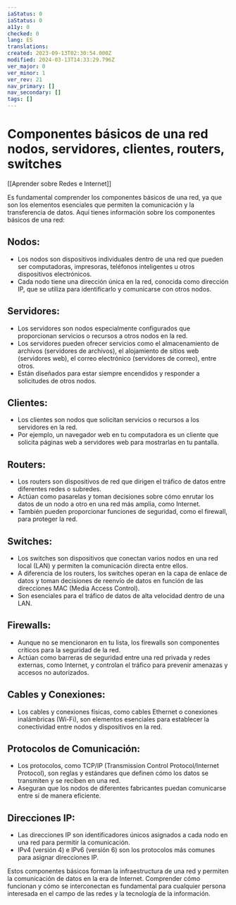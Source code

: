 ```yaml
---
iaStatus: 0
iaStatus: 0
a11y: 0
checked: 0
lang: ES
translations: 
created: 2023-09-13T02:30:54.000Z
modified: 2024-03-13T14:33:29.796Z
ver_major: 0
ver_minor: 1
ver_rev: 21
nav_primary: []
nav_secondary: []
tags: []
---
```

# Componentes básicos de una red nodos, servidores, clientes, routers, switches

[[Aprender sobre Redes e Internet]]

Es fundamental comprender los componentes básicos de una red, ya que son los elementos esenciales que permiten la comunicación y la transferencia de datos. Aquí tienes información sobre los componentes básicos de una red:

## Nodos:
    
- Los nodos son dispositivos individuales dentro de una red que pueden ser computadoras, impresoras, teléfonos inteligentes u otros dispositivos electrónicos.
- Cada nodo tiene una dirección única en la red, conocida como dirección IP, que se utiliza para identificarlo y comunicarse con otros nodos.
    
## Servidores:
    
- Los servidores son nodos especialmente configurados que proporcionan servicios o recursos a otros nodos en la red.
- Los servidores pueden ofrecer servicios como el almacenamiento de archivos (servidores de archivos), el alojamiento de sitios web (servidores web), el correo electrónico (servidores de correo), entre otros.
- Están diseñados para estar siempre encendidos y responder a solicitudes de otros nodos.

## Clientes:
    
- Los clientes son nodos que solicitan servicios o recursos a los servidores en la red.
- Por ejemplo, un navegador web en tu computadora es un cliente que solicita páginas web a servidores web para mostrarlas en tu pantalla.

## Routers:

- Los routers son dispositivos de red que dirigen el tráfico de datos entre diferentes redes o subredes.
- Actúan como pasarelas y toman decisiones sobre cómo enrutar los datos de un nodo a otro en una red más amplia, como Internet.
- También pueden proporcionar funciones de seguridad, como el firewall, para proteger la red.

## Switches:

- Los switches son dispositivos que conectan varios nodos en una red local (LAN) y permiten la comunicación directa entre ellos.
- A diferencia de los routers, los switches operan en la capa de enlace de datos y toman decisiones de reenvío de datos en función de las direcciones MAC (Media Access Control).
- Son esenciales para el tráfico de datos de alta velocidad dentro de una LAN.

## Firewalls:
    
- Aunque no se mencionaron en tu lista, los firewalls son componentes críticos para la seguridad de la red.
- Actúan como barreras de seguridad entre una red privada y redes externas, como Internet, y controlan el tráfico para prevenir amenazas y accesos no autorizados.
## Cables y Conexiones:

- Los cables y conexiones físicas, como cables Ethernet o conexiones inalámbricas (Wi-Fi), son elementos esenciales para establecer la conectividad entre nodos y dispositivos en la red.
## Protocolos de Comunicación:

- Los protocolos, como TCP/IP (Transmission Control Protocol/Internet Protocol), son reglas y estándares que definen cómo los datos se transmiten y se reciben en una red.
- Aseguran que los nodos de diferentes fabricantes puedan comunicarse entre sí de manera eficiente.
## Direcciones IP:
    
- Las direcciones IP son identificadores únicos asignados a cada nodo en una red para permitir la comunicación.
- IPv4 (versión 4) e IPv6 (versión 6) son los protocolos más comunes para asignar direcciones IP.

Estos componentes básicos forman la infraestructura de una red y permiten la comunicación de datos en la era de Internet. Comprender cómo funcionan y cómo se interconectan es fundamental para cualquier persona interesada en el campo de las redes y la tecnología de la información.